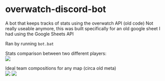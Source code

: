 # overwatch-discord-bot

A bot that keeps tracks of stats using the overwatch API (old code)
Not really useable anymore, this was built specifically for an old google sheet I had using the Google Sheets API

Ran by running `bot.bat`

Stats comparison between two different players:\
![](https://i.ibb.co/74GwRSC/unknown.png)

Ideal team compositions for any map (circa old meta)\
![](https://i.ibb.co/PDb6tVL/unknown.png)
![](https://i.ibb.co/T16nXtf/unknown.png)
